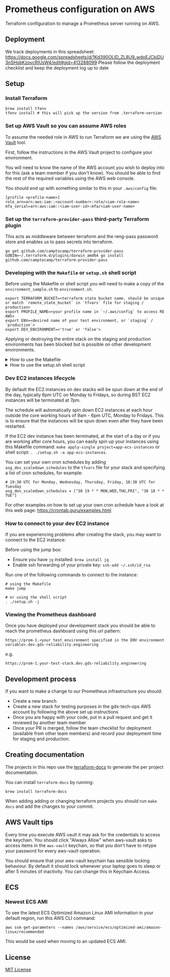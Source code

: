 # Prometheus configuration on AWS #

Terraform configuration to manage a Prometheus server running on AWS.

## Deployment ##

We track deployments in this spreadsheet: https://docs.google.com/spreadsheets/d/1Kd390OLID_ZL8U9_wdoEJCkiDU3nSHsbKzovcRIUsW4/edit#gid=413288099
Please follow the deployment checklist and keep the deployment log up to date

## Setup ##

### Install Terraform

    brew install tfenv
    tfenv install # this will pick up the version from .terraform-version

### Set up AWS Vault so you can assume AWS roles

To assume the needed role in AWS to run Terraform we are using the [AWS Vault](https://github.com/99designs/aws-vault) tool.

First, follow the instructions in the AWS Vault project to configure your environment.

You will need to know the name of the AWS account you wish to deploy into for this (ask a team member if you
don't know). You should be able to find the rest of the required variables using the AWS web console.

You should end up with something similar to this in your `.aws/config` file:

    [profile <profile-name>]
    role_arn=arn:aws:iam::<account-number>:role/<iam-role-name>
    mfa_serial=arn:aws:iam::<iam-user-id>:mfa/<iam-user-name>

### Set up the `terraform-provider-pass` third-party Terraform plugin

This acts as middleware between terraform and the reng-pass password store and enables us to pass secrets into terraform.

```shell
go get github.com/camptocamp/terraform-provider-pass
GOBIN=~/.terraform.d/plugins/darwin_amd64 go install github.com/camptocamp/terraform-provider-pass
```


### Developing with the `Makefile` or `setup.sh` shell script

Before using the Makefile or shell script you will need to make a copy of the `environment_sample.sh` to `environment.sh`.

```shell
export TERRAFORM_BUCKET=<terraform state bucket name, should be unique or match `remote_state_bucket` in `tfvars` file for staging / production>
export PROFILE_NAME=<your profile name in `~/.aws/config` to access RE AWS>
export ENV=<desired name of your test environment, or `staging` / `production`>
export DEV_ENVIRONMENT=<'true' or 'false'>
```

Applying or destroying the entire stack on the staging and production environments has been blocked but is possible on other development environments.

<details>
<summary>
How to use the Makefile
</summary>

In order to create a new stack you can run these make commands in order:

```shell
# ensure that you have set up and sourced your environment variables using `source environment.sh`

make create-stack   # Create the terraform stack env vars
make create-bucket  # Create the terraform state bucket
make init           # Initialise terraform
make apply          # Apply all terraform, auto approves
```

If you are changing stacks or have a problem with the terraform state:

`make clean`

To delete a stack:

`make destroy`

To apply terraform for a particular project:

`make apply-single project=<project name in terraform/projects>`

To apply terraform for a list of projects:

`make apply-list list="<1st project>,<2nd project>,<3rd project>"`

Execute `make` to give you a list of other possible commands to run against your terraform projects.
</details>

<details>
<summary>
How to use the setup.sh shell script
</summary>

In order to create a new stack run the following commands in order:

```shell
# ensure that you have set up and sourced your environment variables using `source environment.sh`

. ./setup.sh -s     # create stack config files `backend` and `tfvars`
. ./setup.sh -b     # create the terraform bucket for holding the state
. ./setup.sh -i     # initialise the terraform state
. ./setup.sh -a     # apply terraform
```

To delete a stack:

`. ./setup.sh -d`

If you are changing stacks or have a problem with the terraform state:

`. ./setup.sh -c`

To apply terraform for a particular project:

`. ./setup.sh -a <project name in terraform/projects>`

To apply terraform for a list of projects:

`. ./setup.sh -a list "<1st project>,<2nd project>,<3rd project>"`
</details>

### Dev EC2 instances lifecycle

By default the EC2 instances on dev stacks will be spun down at the end of the day, typically 6pm UTC on Monday to Fridays, so during BST EC2 instances will be terminated at 7pm. 

The schedule will automatically spin down EC2 instances at each hour outside the core working hours of 9am - 6pm UTC, Monday to Fridays. This is to ensure that the instances will be spun down even after they have been restarted.

If the EC2 dev instance has been terminated, at the start of a day or if you are working after core hours, you can easily spin up your instances using this Makefile command: `make apply-single project=app-ecs-instances` or shell script: `. ./setup.sh -a app-ecs-instances`. 

You can set your own cron schedules by adding `asg_dev_scaledown_schedules` to the `tfvars` file for your stack and specifying a list of cron schedules, for example:

```
# 19:30 UTC for Monday, Wednesday, Thursday, Friday, 18:30 UTC for Tuesday
asg_dev_scaledown_schedules = ["30 19 * * MON,WED,THU,FRI", "30 18 * * TUE"]
```

For other examples on how to set up your own cron schedule have a look at this web page: https://crontab.guru/examples.html

### How to connect to your dev EC2 instance

If you are experiencing problems after creating the stack, you may want to connect to the EC2 instance:

Before using the jump box:
  - Ensure you have `jq` installed: `brew install jq`
  - Enable ssh forwarding of your private key: `ssh-add ~/.ssh/id_rsa`

Run one of the following commands to connect to the instance:

```shell
# using the Makefile
make jump

# or using the shell script
. ./setup.sh -j
```

### Viewing the Prometheus dashboard

Once you have deployed your development stack you should be able to reach the prometheus dashboard using this url pattern:

`https://prom-1.<your test environment specified in the ENV environment variable>.dev.gds-reliability.engineering`

e.g.

`https://prom-1.your-test-stack.dev.gds-reliability.engineering`

## Development process

If you want to make a change to our Prometheus infrastructure you should:

- Create a new branch
- Create a new stack for testing purposes in the gds-tech-ops AWS account by following the above set up instructions
- Once you are happy with your code, put in a pull request and get it reviewed by another team member
- Once your PR is merged, follow the team checklist for deployment (available from other team members) and record your deployment time for staging and production.


## Creating documentation

The projects in this repo use the [terraform-docs](https://github.com/segmentio/terraform-docs)
to generate the per project documentation.

You can install `terraform-docs` by running:

    brew install terraform-docs

When adding adding or changing terraform projects you should run `make docs`
and add the changes to your commit.

## AWS Vault tips

Every time you execute AWS vault it may ask for the credentials to
access the keychain.  You should click "Always Allow" when aws-vault
asks to access items in the `aws-vault` keychain, so that you don't
have to retype your password for every aws-vault operation.

You should ensure that your aws-vault keychain has sensible locking
behaviour.  By default it should lock whenever your laptop goes to
sleep or after 5 minutes of inactivity.  You can change this in
Keychain Access.

## ECS

### Newest ECS AMI

To see the latest ECS Optimized Amazon Linux AMI information in your
default region, run this AWS CLI command:

    aws ssm get-parameters --names /aws/service/ecs/optimized-ami/amazon-linux/recommended

This would be used when moving to an updated ECS AMI.
## License
[MIT License](LICENCE)
